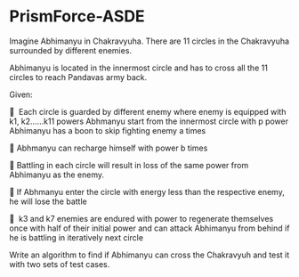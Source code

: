 # PrismForce-ASDE

Imagine Abhimanyu in Chakravyuha. There are 11 circles in the Chakravyuha surrounded by different enemies.

Abhimanyu is located in the innermost circle and has to cross all the 11 circles to reach Pandavas army back. 

Given:

  Each circle is guarded by different enemy where enemy is equipped with k1, k2……k11 powers
Abhmanyu start from the innermost circle with p power Abhimanyu has a boon to skip fighting enemy a times 

 Abhmanyu can recharge himself with power b times 

 Battling in each circle will result in loss of the same power from Abhimanyu as the enemy. 

 If Abhmanyu enter the circle with energy less than the respective enemy, he will lose the battle

  k3 and k7 enemies are endured with power to regenerate themselves once with half of their initial power and can attack Abhimanyu from behind if he is battling in iteratively next circle 


Write an algorithm to find if Abhimanyu can cross the Chakravyuh and test it with two sets of test cases.
